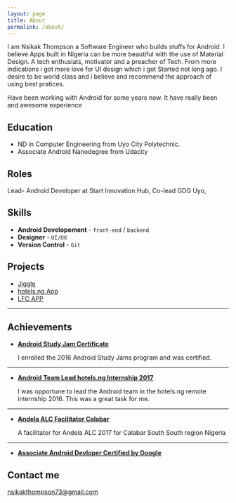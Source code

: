 ```yaml
---
layout: page
title: About
permalink: /about/
---
```


I am Nsikak Thompson a Software Engineer who builds stuffs for Android. I believe Apps built in Nigeria can be more beautiful with the use of Material Design. A tech enthusiats, motivator and a preacher of Tech. From more indications i got more love for UI design which i got Started not long ago. I desire to be world class and i believe and recommend the approach of using best pratices. 

Have been working with Android for some years now. It have really been and awesome experience


## Education

* ND in Computer Engineering from Uyo City Polytechnic.
* Associate Android Nanodegree from Udacity


## Roles

Lead- Android Developer at Start Innovation Hub, Co-lead GDG Uyo, 

## Skills

* **Android Developement** - `front-end` / `backend` 
* **Designer** - `UI/UX ` 
* **Version Control** - `Git` 

    
## Projects

* [Jiggle](https://play.google.com/store/apps/details?id=ng.com.jiggle.jiggleapp)  
* [hotels.ng App](https://play.google.com/store/apps/details?id=ng.hotels.app)
* [LFC APP](https://play.google.com/store/apps/details?id=com.livingfaith.lfciyk) 

***


## Achievements


* [**Android Study Jam Certificate**](#) 
   
  I enrolled the 2016 Android Study Jams program and was certified.

***

* [**Android Team Lead hotels.ng Internship 2017**](#) 

   I was opportune to lead the Android team in the hotels.ng remote internship 2016. This was a great task for me.

***

* [**Andela ALC Facilitator Calabar**](#) 

  A facilitator for Andela ALC 2017 for Calabar South South region Nigeria

***
  * [**Associate Android Devloper Certified by Google**](#) 

  


## Contact me

[nsikakthompson73@gmail.com](mailto:nsikakthompson73@gmail.com)
